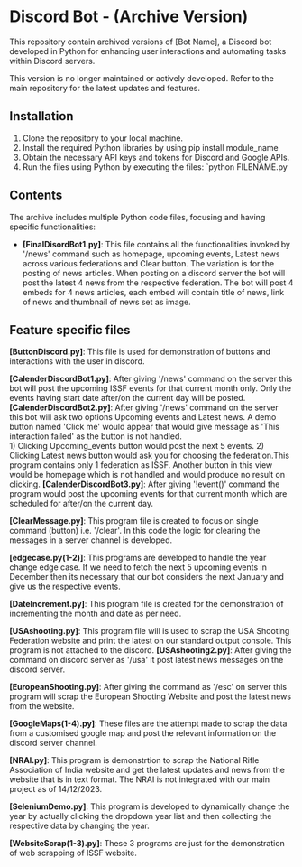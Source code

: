 # Discord Bot - (Archive Version)
This repository contain archived versions of [Bot Name], a Discord bot developed in Python for enhancing user interactions and automating tasks within Discord servers.

This version is no longer maintained or actively developed. Refer to the main repository for the latest updates and features.

## Installation
1. Clone the repository to your local machine.
2. Install the required Python libraries by using pip install module_name
3. Obtain the necessary API keys and tokens for Discord and Google APIs.
4. Run the files using Python by executing the files: `python FILENAME.py

## Contents
The archive includes multiple Python code files, focusing and having specific functionalities:
- **[FinalDisordBot1.py]**: This file contains all the functionalities invoked by '/news' command such as homepage, upcoming events, Latest news across various federations and Clear button. 
		The variation is for the posting of news articles. When posting on a discord server the bot will post the latest 4 news from the respective federation. The bot will post 4 embeds for 4 news articles, each embed will contain title of news, link of news and thumbnail of news set as image.

## Feature specific files
**[ButtonDiscord.py]**: This file is used for demonstration of buttons and interactions with the user in discord.

**[CalenderDiscordBot1.py]**: After giving '/news' command on the server this bot will post the upcoming ISSF events for that current month only. Only the events having start date after/on the current day will be posted.
 **[CalenderDiscordBot2.py]**: After giving '/news' command on the server this bot will ask two options Upcoming events and Latest news. A demo button named 'Click me' would appear that would give message as 'This interaction failed' as the button is not handled.  
			       1) Clicking Upcoming_events button would post the next 5 events.
			       2) Clicking Latest news button would ask you for choosing the federation.This program contains only 1 federation as ISSF. Another button in this view would be homepage which is not handled and would produce no result on clicking.
**[CalenderDiscordBot3.py]**: After giving '!event()' command the program would post the upcoming events for that current month which are scheduled for after/on the current day.

**[ClearMessage.py]**: This program file is created to focus on single command (button) i.e. '/clear'. In this code the logic for clearing the messages in a server channel is developed.

**[edgecase.py(1-2)]**: This programs are developed to handle the year change edge case. If we need to fetch the next 5 upcoming events in December then its necessary that our bot considers the next January and give us the respective events.

**[DateIncrement.py]**: This program file is created for the demonstration of incrementing the month and date as per need.

**[USAshooting.py]**: This program file will is used to scrap the USA Shooting Federation website and print the latest on our standard output console. This program is not attached to the discord.
**[USAshooting2.py]**: After giving the command on discord server as '/usa' it post latest news messages on the discord server.

**[EuropeanShooting.py]**: After giving the command as '/esc' on server this program will scrap the European Shooting Website and post the latest news from the website.

**[GoogleMaps(1-4).py]**: These files are the attempt made to scrap the data from a customised google map and post the relevant information on the discord server channel.

**[NRAI.py]**: This program is demonstrtion to scrap the National Rifle Association of India website and get the latest updates and news from the website that is in text format. The NRAI is not integrated with our main project as of 14/12/2023.

**[SeleniumDemo.py]**: This program is developed to dynamically change the year by actually clicking the dropdown year list and then collecting the respective data by changing the year.

**[WebsiteScrap(1-3).py]**: These 3 programs are just for the demonstration of web scrapping of ISSF website.
